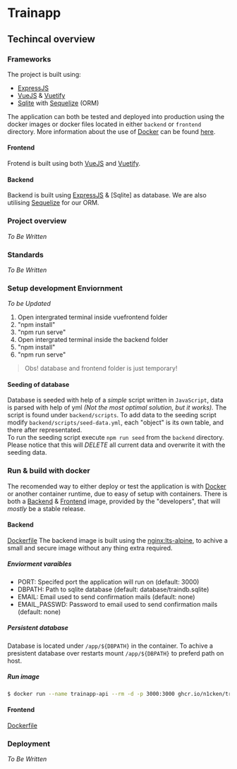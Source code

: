 # Trainapp

## Techincal overview

### Frameworks
The project is built using:
- [ExpressJS]()
- [VueJS]() & [Vuetify]()
- [Sqlite]() with [Sequelize]() (ORM)

The application can both be tested and deployed into production using the docker images or docker files located in either `backend` or `frontend` directory.
More information about the use of [Docker]() can be found [here](#run-&-build-with-docker).

#### Frontend
Frotend is built using both [VueJS]() and [Vuetify]().

#### Backend
Backend is built using [ExpressJS]() & [Sqlite] as database.
We are also utilising [Sequelize]() for our ORM.


### Project overview
*To Be Written*

### Standards
*To Be Written*

### Setup development Enviornment
*To be Updated*
<ol>
<li> Open intergrated terminal inside vuefrontend folder</li>
<li> "npm install"</li>
<li> "npm run serve"</li>
<li> Open intergrated terminal inside the backend folder</li>
<li> "npm install"</li>
<li> "npm run serve"</li>
</ol>

>Obs! database and frontend folder is just temporary!

#### Seeding of database
Database is seeded with help of a _simple_ script written in `JavaScript`, data is parsed with help of yml _(Not the most optimal solution, but it works)._ The script is found under `backend/scripts`.
To add data to the seeding script modify `backend/scripts/seed-data.yml`, each "object" is its own table, and there after representated.  
To run the seeding script execute `npm run seed` from the `backend` directory.  Please notice that this will *DELETE* all current data and overwrite it with the seeding data.

### Run & build with docker
The recomended way to either deploy or test the application is with [Docker](https://docker.com) or another container runtime,  due to easy of setup with containers.
There is both a [Backend](https://github.com/n1cken/TrainApp/pkgs/container/trainapp%2Fbackend) & [Frontend](https://github.com/n1cken/TrainApp/pkgs/container/trainapp%2Ffrontend) image, provided by the "developers", that will _mostly_ be a stable release.

#### Backend
[Dockerfile](backend/Dockerfile)
The backend image is built using the [nginx:lts-alpine](https://hub.docker.com/_/nginx), to achive a small and secure image without any thing extra required.  

##### Enviorment varaibles
- PORT: Specifed port the application will run on (default: 3000)
- DBPATH: Path to sqlite database (default: database/traindb.sqlite)
- EMAIL: Email used to send confirmation mails (default: none)
- EMAIL_PASSWD: Password to email used to send confirmation mails (default: none)

##### Persistent database
Database is located under `/app/${DBPATH}` in the container. To achive a presistent database over restarts mount `/app/${DBPATH}` to preferd path on host.

##### Run image
```bash
$ docker run --name trainapp-api --rm -d -p 3000:3000 ghcr.io/n1cken/trainapp/backend:latest
```

#### Frontend
[Dockerfile](frontend/Dockerfile)

### Deployment
*To Be Written*
